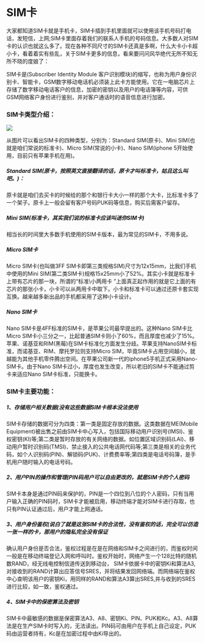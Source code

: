 SIM卡
====

大家都知道SIM卡就是手机卡，SIM卡插到手机里面就可以使用该手机号码打电话，发短信，上网;SIM卡里面存着我们的联系人手机的号码信息。大多数人对SIM卡的认识也就这么多了。现在各种不同尺寸的SIM卡还真是多啊，什么大卡小卡超小卡，看着着实有些乱，关于SIM卡更多的信息，看来要问问风华绝代无所不知无所不晓的度娘了：

SIM卡是(Subscriber Identity Module 客户识别模块)的缩写，也称为用户身份识别卡、智能卡，GSM数字移动电话机必须装上此卡方能使用。它在一电脑芯片上存储了数字移动电话客户的信息，加密的密钥以及用户的电话簿等内容，可供GSM网络客户身份进行鉴别，并对客户通话时的语音信息进行加密。

### SIM卡类型介绍：

![](http://biang.io/biangpic/blog/a0dc26f8757af6d0b3ec3508cb41493d.jpg)

从图片可以看出SIM卡的四种类型，分别为：Standard SIM(原卡)、Mini SIM(也就是咱们常说的标准卡)、Micro SIM(常说的小卡)、Nano SIM(iphone 5开始使用，目前只有苹果手机在用)。

##### Standard SIM(原卡，按照英文直接翻译的话，原卡才叫标准卡，姑且这么叫吧。)：

原卡就是咱们去买卡的时候给的那个和银行卡大小一样的那个大卡，比标准卡多了一个架子。原卡上一般会留有客户号码PUK码等信息，购买后需客户留存。

##### Mini SIM(标准卡，其实我们说的标准卡应该叫迷你SIM卡)

相当长的时间里大多数手机使用的SIM卡版本，最为常见的SIM卡，不用多说。

##### Micro SIM卡

Micro SIM卡(也叫做3FF SIM卡即第三类规格SIM)尺寸为12x15mm，比我们手机中使用的Mini SIM(第二类SIM卡)规格15x25mm小了52%。其实小卡就是标准卡上带有芯片的那一块，所谓的“标准\小两用卡 ”上面真正起作用的就是它上面的有芯片的那张小卡，小卡可以从两用卡中取下。小卡和标准卡可以通过还原卡套实现互换。越来越多新出品的手机都采用了这种小卡设计。

##### Nano SIM卡

Nano SIM卡是4FF标准的SIM卡，是苹果公司最早提出的。这种Nano SIM卡比Micro SIM卡小三分之一，比起普通SIM卡则小了60%，而且厚度也减少了15%。苹果、诺基亚和RIM(黑莓)在SIM卡标准化方面发生分歧。苹果支持NanoSIM卡标准，而诺基亚、RIM、摩托罗拉则支持Micro SIM，毕竟SIM卡占用空间越小，就越能为其他手机零件腾出空间。在苹果公司新一代的iphone5手机正式采用Nano-SIM卡。由于Nano SIM卡过小，厚度也发生改变，所以老旧的SIM卡不能通过剪卡来适应Nano SIM卡标准，只能换卡。

### SIM卡主要功能：

##### 1、存储用户相关数据(没有这些数据SIM卡根本没法使用

SIM卡存储的数据可分为四类：第一类是固定存放的数据。这类数据在ME(Mobile Equipment)被出售之前由SIM卡中心写入，包括国际移动用户识别号(IMSI)、鉴权密钥(KI)等;第二类是暂时存放的有关网络的数据。如位置区域识别码(LAI)、移动用户暂时识别码(TMSI)、禁止接入的公共电话网代码等;第三类是相关的业务代码，如个人识别码(PIN)、解锁码(PUK)、计费费率等;第四类是电话号码簿，是手机用户随时输入的电话号码。

##### 2、用户PIN的操作和管理(PIN码用户可以自由更改的，就是SIM卡的个人密码

SIM卡本身是通过PIN码来保护的，PIN是一个四位到八位的个人密码，只有当用户输入正确的PIN码时，SIM卡才能被启用，移动终端才能对SIM卡进行存取，也只有PIN认证通过后，用户才能上网通话。

##### 3、用户身份鉴权(说白了就是这张SIM卡的合法性，没有鉴权的话，完全可以仿造一张一样的卡，那用户的隐私完全没有保证

确认用户身份是否合法，鉴权过程是在是在网络和SIM卡之间进行的，而鉴权时间一般是在移动终端登记入网和呼叫时。鉴权开始时，网络产生一个128比特的随机数RAND，经无线电控制信道传送到移动台， SIM卡依据卡中的密钥Ki和算法A3,对接收到的RAND计算出应答信号SRES，并将结果发回网络端。而网络端在鉴权中心查明该用户的密钥Ki，用同样的RAND和算法A3算出SRES,并与收到的SRES进行比较，如一致，鉴权通过。

##### 4、SIM卡中的保密算法及密钥

SIM卡中最敏感的数据是保密算法A3、A8、密钥Ki、PIN、PUK和Kc。A3、A8算法是在生产SIM卡时写入的，无法读出。PIN码可由用户在手机上自己设定，PUK码由运营者持有，Kc是在加密过程中由Ki导出的。
